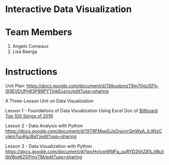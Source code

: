 # Interactive Data Visualization

# Team Members
1. Angelo Comeaux
2. Lisa Baerga


# Instructions
Unit Plan: https://docs.google.com/document/d/13ibuxbmzT9m70gUSFh-i93EVDUPnK5P89PYTmkEuznc/edit?usp=sharing

A Three-Lesson Unit on Data Visualization

Lesson 1 - Foundations of Data Visualization Using Excel Doc of [Billboard Top 100 Songs of 2019](https://github.com/hunter-teacher-cert/summer-2020-topics-project-data_viz/blob/master/Billboad_Top_100_Weekly_2019.csv)

Lesson 2 - Data Analysis with Python https://docs.google.com/document/d/1XTRFMspGJxOjsxnrQinWsA_ILWIzCvlejn7uuKgJ8aY/edit?usp=sharing

Lesson 3 - Data Visualization with Python https://docs.google.com/document/d/1woHvlcwWMFa_uuRYD2khZ81Lz8kzijbVBse62GPmvTM/edit?usp=sharing
